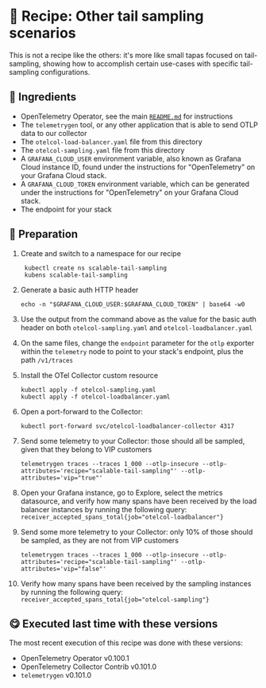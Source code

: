 # 🍜 Recipe: Other tail sampling scenarios

This is not a recipe like the others: it's more like small tapas focused on tail-sampling, showing how to accomplish certain use-cases with specific tail-sampling configurations.

## 🧄 Ingredients

- OpenTelemetry Operator, see the main [`README.md`](../README.md) for instructions
- The `telemetrygen` tool, or any other application that is able to send OTLP data to our collector
- The `otelcol-load-balancer.yaml` file from this directory
- The `otelcol-sampling.yaml` file from this directory
- A `GRAFANA_CLOUD_USER` environment variable, also known as Grafana Cloud instance ID, found under the instructions for "OpenTelemetry" on your Grafana Cloud stack.
- A `GRAFANA_CLOUD_TOKEN` environment variable, which can be generated under the instructions for "OpenTelemetry" on your Grafana Cloud stack.
- The endpoint for your stack

## 🥣 Preparation

1. Create and switch to a namespace for our recipe
   ```terminal
    kubectl create ns scalable-tail-sampling
    kubens scalable-tail-sampling
   ```

1. Generate a basic auth HTTP header
   ```terminal
   echo -n "$GRAFANA_CLOUD_USER:$GRAFANA_CLOUD_TOKEN" | base64 -w0
   ```

2. Use the output from the command above as the value for the basic auth header on both `otelcol-sampling.yaml` and `otelcol-loadbalancer.yaml`

3. On the same files, change the `endpoint` parameter for the `otlp` exporter within the `telemetry` node to point to your stack's endpoint, plus the path `/v1/traces`

4. Install the OTel Collector custom resource
   ```terminal
   kubectl apply -f otelcol-sampling.yaml
   kubectl apply -f otelcol-loadbalancer.yaml
   ```

5. Open a port-forward to the Collector:
   ```terminal
   kubectl port-forward svc/otelcol-loadbalancer-collector 4317
   ```

6. Send some telemetry to your Collector: those should all be sampled, given that they belong to VIP customers
   ```terminal
   telemetrygen traces --traces 1_000 --otlp-insecure --otlp-attributes='recipe="scalable-tail-sampling"' --otlp-attributes='vip="true"'
   ```

7. Open your Grafana instance, go to Explore, select the metrics datasource, and verify how many spans have been received by the load balancer instances by running the following query: `receiver_accepted_spans_total{job="otelcol-loadbalancer"}`

8. Send some more telemetry to your Collector: only 10% of those should be sampled, as they are not from VIP customers
   ```terminal
   telemetrygen traces --traces 1_000 --otlp-insecure --otlp-attributes='recipe="scalable-tail-sampling"' --otlp-attributes='vip="false"'
   ```

9. Verify how many spans have been received by the sampling instances by running the following query: `receiver_accepted_spans_total{job="otelcol-sampling"}`


## 😋 Executed last time with these versions

The most recent execution of this recipe was done with these versions:

- OpenTelemetry Operator v0.100.1
- OpenTelemetry Collector Contrib v0.101.0
- `telemetrygen` v0.101.0
